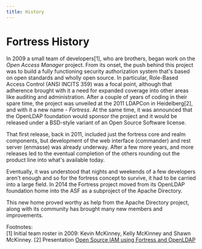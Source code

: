 ```yaml
---
title: History
---
```


# Fortress History

In 2009 a small team of developers[1], who are brothers, began work on the *Open Access Manager* project.  From its onset, the push behind this project was to build a fully functioning security authorization system that's based on
open standards and wholly open source.  In particular, Role-Based Access Control (ANSI INCITS 359) was a focal point, although that adherence brought with it a need for expanded coverage into other areas like auditing and administration.  After a couple of years of coding in their spare time, the project was unveiled at the 2011 LDAPCon in Heidelberg[2], and with it a new name - *Fortress*.  At the same time, it was announced that the OpenLDAP
foundation would sponsor the project and it would be released under a BSD-style variant of an Open Source Software license.

That first release, back in 2011, included just the fortress core and realm components, but development of the web interface (commander) and rest server (enmasse) was already underway.  After a few more years, and more releases led to the eventual completion of the others rounding out the product line into what's available today.

Eventually, it was understood that nights and weekends of a few developers aren't enough and so for the fortress concept to survive, it had to be carried into a large field.  In 2014 the Fortress project moved from its OpenLDAP foundation home into the ASF as a subproject of the Apache Directory.

This new home proved worthy as help from the Apache Directory project, along with its community has brought many new members and improvements.

Footnotes:  
[1] Initial team roster in 2009: Kevin McKinney, Kelly McKinney and Shawn McKinney. 
[2] Presentation [Open Source IAM using Fortress and OpenLDAP](https://ldapcon.org/2011/index.php?site=open-source)

